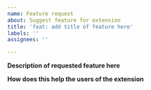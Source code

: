 ```yaml
---
name: Feature request
about: Suggest feature for extension
title: 'feat: add title of feature here'
labels: ''
assignees: ''

---
```


**Description of requested feature here**

**How does this help the users of the extension**
